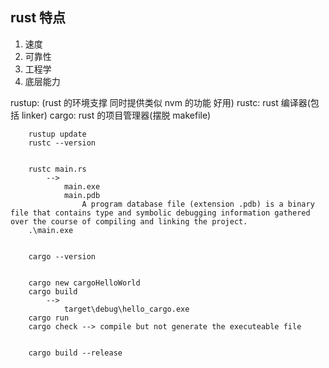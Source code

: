 ## rust 特点

1. 速度
2. 可靠性
3. 工程学
4. 底层能力

rustup: (rust 的环境支撑 同时提供类似 nvm 的功能 好用)
rustc: rust 编译器(包括 linker)
cargo: rust 的项目管理器(摆脱 makefile)

```
    rustup update
    rustc --version


    rustc main.rs
        -->
            main.exe
            main.pdb
                A program database file (extension .pdb) is a binary file that contains type and symbolic debugging information gathered over the course of compiling and linking the project.
    .\main.exe


    cargo --version


    cargo new cargoHelloWorld
    cargo build
        -->
            target\debug\hello_cargo.exe
    cargo run
    cargo check --> compile but not generate the executeable file


    cargo build --release
```
